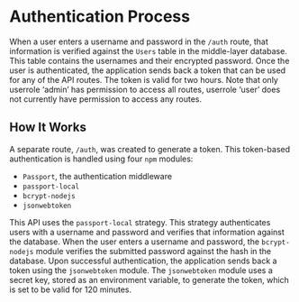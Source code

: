 # Authentication Process

When a user enters a username and password in the `/auth` route, that information is verified against the `Users` table in the middle-layer database. This table contains the usernames and their encrypted password. Once the user is authenticated, the application sends back a token that can be used for any of the API routes. The token is valid for two hours. Note that only userrole ‘admin’ has permission to access all routes, userrole ‘user’ does not currently have permission to access any routes.

## How It Works

A separate route, `/auth`, was created to generate a token. This token-based authentication is handled using four `npm` modules: 

- `Passport`, the authentication middleware
- `passport-local`
- `bcrypt-nodejs`
- `jsonwebtoken`

This API uses the `passport-local` strategy. This strategy authenticates users with a username and password and verifies that information against the database. When the user enters a username and password, the `bcrypt-nodejs` module verifies the submitted password against the hash in the database. Upon successful authentication, the application sends back a token using the `jsonwebtoken` module. The `jsonwebtoken` module uses a secret key, stored as an environment variable, to generate the token, which is set to be valid for 120 minutes.
